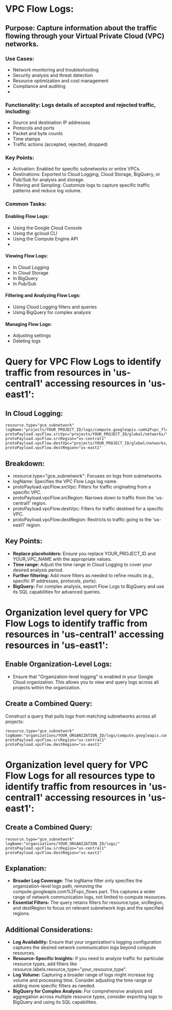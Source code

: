 # VPC Flow Logs:

## Purpose: Capture information about the traffic flowing through your Virtual Private Cloud (VPC) networks.

### Use Cases:
- Network monitoring and troubleshooting
- Security analysis and threat detection
- Resource optimization and cost management
- Compliance and auditing
- 

### Functionality: Logs details of accepted and rejected traffic, including:
- Source and destination IP addresses
- Protocols and ports
- Packet and byte counts
- Time stamps
- Traffic actions (accepted, rejected, dropped)

### Key Points:
- Activation: Enabled for specific subnetworks or entire VPCs.
- Destinations: Exported to Cloud Logging, Cloud Storage, BigQuery, or Pub/Sub for analysis and storage.
- Filtering and Sampling: Customize logs to capture specific traffic patterns and reduce log volume.

### Common Tasks:

#### Enabling Flow Logs:
- Using the Google Cloud Console
- Using the gcloud CLI
- Using the Compute Engine API
- 
#### Viewing Flow Logs:
- In Cloud Logging
- In Cloud Storage
- In BigQuery
- In Pub/Sub
  
#### Filtering and Analyzing Flow Logs:
- Using Cloud Logging filters and queries
- Using BigQuery for complex analysis
    
#### Managing Flow Logs:
- Adjusting settings
- Deleting logs


# Query for VPC Flow Logs to identify traffic from resources in 'us-central1' accessing resources in 'us-east1':

## In Cloud Logging:

```
resource.type="gce_subnetwork"
logName:"projects/YOUR_PROJECT_ID/logs/compute.googleapis.com%2Fvpc_flows"
protoPayload.vpcFlow.srcVpc="projects/YOUR_PROJECT_ID/global/networks/YOUR_VPC_NAME"
protoPayload.vpcFlow.srcRegion="us-central1"
protoPayload.vpcFlow.destVpc="projects/YOUR_PROJECT_ID/global/networks/YOUR_VPC_NAME"
protoPayload.vpcFlow.destRegion="us-east1"
```

## Breakdown:
- resource.type="gce_subnetwork": Focuses on logs from subnetworks.
- logName: Specifies the VPC Flow Logs log name.
- protoPayload.vpcFlow.srcVpc: Filters for traffic originating from a specific VPC.
- protoPayload.vpcFlow.srcRegion: Narrows down to traffic from the 'us-central1' region.
- protoPayload.vpcFlow.destVpc: Filters for traffic destined for a specific VPC.
- protoPayload.vpcFlow.destRegion: Restricts to traffic going to the 'us-east1' region.

## Key Points:
- **Replace placeholders:** Ensure you replace YOUR_PROJECT_ID and YOUR_VPC_NAME with the appropriate values.
- **Time range:** Adjust the time range in Cloud Logging to cover your desired analysis period.
- **Further filtering:** Add more filters as needed to refine results (e.g., specific IP addresses, protocols, ports).
- **BigQuery:** For complex analysis, export Flow Logs to BigQuery and use its SQL capabilities for advanced queries.


# Organization level query for VPC Flow Logs to identify traffic from resources in 'us-central1' accessing resources in 'us-east1':

## Enable Organization-Level Logs:
- Ensure that "Organization-level logging" is enabled in your Google Cloud organization. This allows you to view and query logs across all projects within the organization.

## Create a Combined Query:

Construct a query that pulls logs from matching subnetworks across all projects:

```
resource.type="gce_subnetwork"
logName:"organizations/YOUR_ORGANIZATION_ID/logs/compute.googleapis.com%2Fvpc_flows"
protoPayload.vpcFlow.srcRegion="us-central1"
protoPayload.vpcFlow.destRegion="us-east1"
```

# Organization level query for VPC Flow Logs for all resources type to identify traffic from resources in 'us-central1' accessing resources in 'us-east1':

## Create a Combined Query:

```
resource.type="gce_subnetwork"
logName:"organizations/YOUR_ORGANIZATION_ID/logs/"
protoPayload.vpcFlow.srcRegion="us-central1"
protoPayload.vpcFlow.destRegion="us-east1"
```

## Explanation:
- **Broader Log Coverage:** The logName filter only specifies the organization-level logs path, removing the compute.googleapis.com%2Fvpc_flows part. This captures a wider range of network communication logs, not limited to compute resources.
- **Essential Filters:** The query retains filters for resource.type, srcRegion, and destRegion to focus on relevant subnetwork logs and the specified regions.

## Additional Considerations:
- **Log Availability:** Ensure that your organization's logging configuration captures the desired network communication logs beyond compute resources.
- **Resource-Specific Insights:** If you need to analyze traffic for particular resource types, add filters like resource.labels.resource_type="your_resource_type".
- **Log Volume:** Capturing a broader range of logs might increase log volume and processing time. Consider adjusting the time range or adding more specific filters as needed.
- **BigQuery for Complex Analysis:** For comprehensive analysis and aggregation across multiple resource types, consider exporting logs to BigQuery and using its SQL capabilities.

